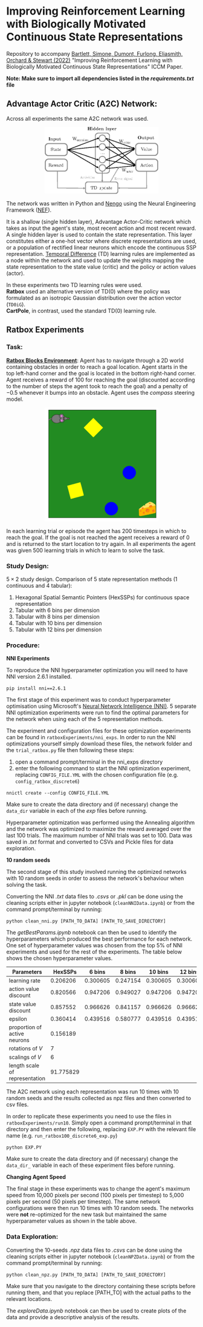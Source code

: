 # Improving Reinforcement Learning with Biologically Motivated Continuous State Representations

Repository to accompany [Bartlett, Simone, Dumont, Furlong, Eliasmith, Orchard & Stewart (2022)]() "Improving Reinforcement Learning with Biologically Motivated Continuous State Representations" ICCM Paper.

**Note: Make sure to import all dependencies listed in the *requirements.txt* file**

## Advantage Actor Critic (A2C) Network: 

Across all experiments the same A2C network was used. 

<p align="center">
<img src="https://github.com/maddybartlett/ImprovedRLContinuousStateReps/blob/main/figures/a2c.png" width="300"/>
</p>

The network was written in Python and [Nengo](https://www.nengo.ai/) using the Neural Engineering Framework ([NEF](http://compneuro.uwaterloo.ca/research/nef/overview-of-the-nef.html)). 

It is a shallow (single hidden layer), Advantage Actor-Critic network which takes as input the agent's state, most recent action and most recent reward. 
A single hidden layer is used to contain the state representation. This layer constitutes either a one-hot vector where discrete representations are used, or a population of rectified linear neurons which encode the continuous SSP representation. 
[Temporal Difference](http://incompleteideas.net/book/RLbook2020.pdf) (TD) learning rules are implemented as a node within the network and used to update the weights mapping the state representation to the state value (critic) and the policy or action values (actor). 

In these experiments two TD learning rules were used. <br>
**Ratbox** used an alternative version of TD(0) where the policy was formulated as an isotropic Gaussian distribution over the action vector (`TD0iG`). <br>
**CartPole**, in contrast, used the standard TD(0) learning rule. 

## Ratbox Experiments

### Task:

**[Ratbox Blocks Environment](https://github.com/maddybartlett/Ratbox)**: Agent has to navigate through a 2D world containing obstacles in order to reach a goal location. Agent starts in the top left-hand corner and the goal is located in the bottom right-hand corner. Agent receives a reward of $100$ for reaching the goal (discounted according to the number of steps the agent took to reach the goal) and a penalty of $-0.5$ whenever it bumps into an obstacle. Agent uses the *compass* steering model. 

<p align="center">
<img src="https://github.com/maddybartlett/ImprovedRLContinuousStateReps/blob/main/figures/blocksroom.png" width="300"/>
</p>

In each learning trial or episode the agent has 200 timesteps in which to reach the goal. If the goal is not reached the agent receives a reward of $0$ and is returned to the start location to try again. In all experiments the agent was given 500 learning trials in which to learn to solve the task. 

### Study Design:

$5 \times 2$ study design.
Comparison of 5 state representation methods (1 continuous and 4 tabular): 

1) Hexagonal Spatial Semantic Pointers (HexSSPs) for continuous space representation
2) Tabular with 6 bins per dimension
3) Tabular with 8 bins per dimension
4) Tabular with 10 bins per dimension
5) Tabular with 12 bins per dimension 

### Procedure:

**NNI Experiments**

To reproduce the NNI hyperparameter optimization you will need to have NNI version 2.6.1 installed. 
```
pip install nni==2.6.1
```

The first stage of this experiment was to conduct hyperparameter optimisation using Microsoft's [Neural Network Intelligence (NNI)](https://nni.readthedocs.io/en/stable/index.html#). 
5 separate NNI optimization experiments were run to find the optimal parameters for the network when using each of the 5 representation methods. 

The experiment and configuration files for these optimization experiments can be found in `ratboxExperiments/nni_exps`. In order to run the NNI optimizations yourself simply download these files, the network folder and the `trial_ratbox.py` file then following these steps:

1) open a command prompt/terminal in the nni_exps directory
2) enter the following command to start the NNI optimization experiment, replacing `CONFIG_FILE.YML` with the chosen configuration file (e.g. `config_ratbox_discrete6`) 
```
nnictl create --config CONFIG_FILE.YML
```

Make sure to create the data directory and (if necessary) change the `data_dir` variable in each of the *exp* files before running. 

Hyperparameter optimization was performed using the Annealing algorithm and the network was optimized to maximize the reward averaged over the last 100 trials. The maximum number of NNI trials was set to 100. Data was saved in *.txt* format and converted to CSVs and Pickle files for data exploration. 

**10 random seeds**

The second stage of this study involved running the optimized networks with 10 random seeds in order to assess the network's behaviour when solving the task. 

Converting the NNI *.txt* data files to *.csvs* or *.pkl* can be done using the cleaning scripts either in jupyter notebook (`cleanNNIData.ipynb`) or from the command prompt/terminal by running:

```
python clean_nni.py [PATH_TO_DATA] [PATH_TO_SAVE_DIRECTORY]
```

The *getBestParams.ipynb* notebook can then be used to identify the hyperparameters which produced the best performance for each network. One set of hyperparameter values was chosen from the top 5% of NNI experiments and used for the rest of the experiments. The table below shows the chosen hyperparameter values.

| Parameters | HexSSPs | 6 bins | 8 bins | 10 bins | 12 bins |
| ---------- | ------- | ------ | ------ | ------- | ------- |
| learning rate | $0.206206$ | $0.300605$ | $0.247154$ | $0.300605$ | $0.300605$ |
| action value discount | $0.820566$ | $0.947206$ | $0.949027$ | $0.947206$ | $0.947206$ |
| state value discount | $0.857552$ | $0.966626$ | $0.841157$ | $0.966626$ | $0.966626$ |
| epsilon | $0.360414$ | $0.439516$ | $0.580777$ | $0.439516$ | $0.439516$ |
| proportion of active neurons | $0.156189$ |  |  |  |  |
| rotations of $V$ | $7$ |  |  |  |  |
| scalings of $V$ | $6$ |  |  |  |  |
| length scale of representation | $91.775829$ |  |  |  |  |

The A2C network using each representation was run 10 times with 10 random seeds and the results collected as npz files and then converted to csv files. 

In order to replicate these experiments you need to use the files in `ratboxExperiments/run10`. 
Simply open a command prompt/terminal in that directory and then enter the following, replacing `EXP.PY` with the relevant file name (e.g. `run_ratbox100_discrete6_exp.py`)

```
python EXP.PY
```

Make sure to create the data directory and (if necessary) change the `data_dir_` variable in each of these experiment files before running. 

**Changing Agent Speed**

The final stage in these experiments was to change the agent's maximum speed from 10,000 pixels per second (100 pixels per timestep) to 5,000 pixels per second (50 pixels per timestep). The same network configurations were then run 10 times with 10 random seeds. The networks were **not** re-optimized for the new task but maintained the same hyperparameter values as shown in the table above. 

### Data Exploration:

Converting the 10-seeds *.npz* data files to *.csvs* can be done using the cleaning scripts either in jupyter notebook (`cleanNPZData.ipynb`) or from the command prompt/terminal by running:

```
python clean_npz.py [PATH_TO_DATA] [PATH_TO_SAVE_DIRECTORY]
```
Make sure that you navigate to the directory containing these scripts before running them, and that you replace [PATH_TO] with the actual paths to the relevant locations. 

The *exploreData.ipynb* notebook can then be used to create plots of the data and provide a descriptive analysis of the results. 
